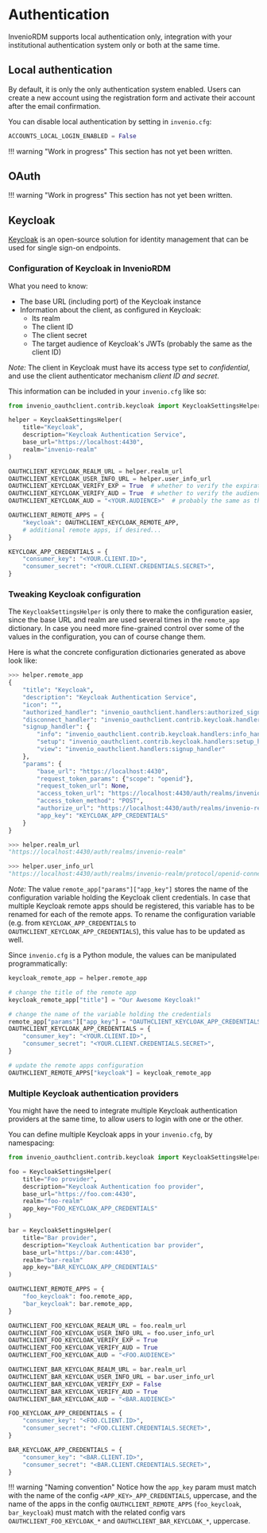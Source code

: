 # Authentication

InvenioRDM supports local authentication only, integration with your institutional authentication
system only or both at the same time.

## Local authentication

By default, it is only the only authentication system enabled. Users can create a new account using the
registration form and activate their account after the email confirmation.

You can disable local authentication by setting in `invenio.cfg`:

```python
ACCOUNTS_LOCAL_LOGIN_ENABLED = False
```

!!! warning "Work in progress"
    This section has not yet been written.


## OAuth

!!! warning "Work in progress"
    This section has not yet been written.

## Keycloak

[Keycloak](https://www.keycloak.org/) is an open-source solution for identity management
that can be used for single sign-on endpoints.

### Configuration of Keycloak in InvenioRDM

What you need to know:
* The base URL (including port) of the Keycloak instance
* Information about the client, as configured in Keycloak:
    * Its realm
    * The client ID
    * The client secret
    * The target audience of Keycloak's JWTs (probably the same as the client ID)

*Note:* The client in Keycloak must have its access type set to *confidential*, and
use the client authenticator mechanism *client ID and secret*.

This information can be included in your `invenio.cfg` like so:

```python
from invenio_oauthclient.contrib.keycloak import KeycloakSettingsHelper

helper = KeycloakSettingsHelper(
    title="Keycloak",
    description="Keycloak Authentication Service",
    base_url="https://localhost:4430",
    realm="invenio-realm"
)

OAUTHCLIENT_KEYCLOAK_REALM_URL = helper.realm_url
OAUTHCLIENT_KEYCLOAK_USER_INFO_URL = helper.user_info_url
OAUTHCLIENT_KEYCLOAK_VERIFY_EXP = True  # whether to verify the expiration date of tokens
OAUTHCLIENT_KEYCLOAK_VERIFY_AUD = True  # whether to verify the audience tag for tokens
OAUTHCLIENT_KEYCLOAK_AUD = "<YOUR.AUDIENCE>"  # probably the same as the client ID

OAUTHCLIENT_REMOTE_APPS = {
    "keycloak": OAUTHCLIENT_KEYCLOAK_REMOTE_APP,
    # additional remote apps, if desired...
}

KEYCLOAK_APP_CREDENTIALS = {
    "consumer_key": "<YOUR.CLIENT.ID>",
    "consumer_secret": "<YOUR.CLIENT.CREDENTIALS.SECRET>",
}
```

### Tweaking Keycloak configuration

The `KeycloakSettingsHelper` is only there to make the configuration easier,
since the base URL and realm are used several times in the `remote_app` dictionary.
In case you need more fine-grained control over some of the values in the configuration,
you can of course change them.

Here is what the concrete configuration dictionaries generated as above look like:

```python
>>> helper.remote_app
{
    "title": "Keycloak",
    "description": "Keycloak Authentication Service",
    "icon": "",
    "authorized_handler": "invenio_oauthclient.handlers:authorized_signup_handler",
    "disconnect_handler": "invenio_oauthclient.contrib.keycloak.handlers:disconnect_handler",
    "signup_handler": {
        "info": "invenio_oauthclient.contrib.keycloak.handlers:info_handler",
        "setup": "invenio_oauthclient.contrib.keycloak.handlers:setup_handler",
        "view": "invenio_oauthclient.handlers:signup_handler"
    },
    "params": {
        "base_url": "https://localhost:4430",
        "request_token_params": {"scope": "openid"},
        "request_token_url": None,
        "access_token_url": "https://localhost:4430/auth/realms/invenio-realm/protocol/openid-connect/token",
        "access_token_method": "POST",
        "authorize_url": "https://localhost:4430/auth/realms/invenio-realm/protocol/openid-connect/auth",
        "app_key": "KEYCLOAK_APP_CREDENTIALS"
    }
}

>>> helper.realm_url
"https://localhost:4430/auth/realms/invenio-realm"

>>> helper.user_info_url
"https://localhost:4430/auth/realms/invenio-realm/protocol/openid-connect/userinfo"
```

*Note:* The value `remote_app["params"]["app_key"]` stores the name of the configuration
variable holding the Keycloak client credentials.
In case that multiple Keycloak remote apps should be registered, this variable has to be
renamed for each of the remote apps.
To rename the configuration variable (e.g. from `KEYCLOAK_APP_CREDENTIALS` to
`OAUTHCLIENT_KEYCLOAK_APP_CREDENTIALS`), this value has to be updated as well.

Since `invenio.cfg` is a Python module, the values can be manipulated programmatically:

```python
keycloak_remote_app = helper.remote_app

# change the title of the remote app
keycloak_remote_app["title"] = "Our Awesome Keycloak!"

# change the name of the variable holding the credentials
remote_app["params"]["app_key"] = "OAUTHCLIENT_KEYCLOAK_APP_CREDENTIALS"
OAUTHCLIENT_KEYCLOAK_APP_CREDENTIALS = {
    "consumer_key": "<YOUR.CLIENT.ID>",
    "consumer_secret": "<YOUR.CLIENT.CREDENTIALS.SECRET>",
}

# update the remote apps configuration
OAUTHCLIENT_REMOTE_APPS["keycloak"] = keycloak_remote_app
```

### Multiple Keycloak authentication providers

You might have the need to integrate multiple Keycloak authentication providers at the same time, to allow
users to login with one or the other.

You can define multiple Keycloak apps in your `invenio.cfg`, by namespacing:

```python
from invenio_oauthclient.contrib.keycloak import KeycloakSettingsHelper

foo = KeycloakSettingsHelper(
    title="Foo provider",
    description="Keycloak Authentication foo provider",
    base_url="https://foo.com:4430",
    realm="foo-realm"
    app_key="FOO_KEYCLOAK_APP_CREDENTIALS"
)

bar = KeycloakSettingsHelper(
    title="Bar provider",
    description="Keycloak Authentication bar provider",
    base_url="https://bar.com:4430",
    realm="bar-realm"
    app_key="BAR_KEYCLOAK_APP_CREDENTIALS"
)

OAUTHCLIENT_REMOTE_APPS = {
    "foo_keycloak": foo.remote_app,
    "bar_keycloak": bar.remote_app,
}

OAUTHCLIENT_FOO_KEYCLOAK_REALM_URL = foo.realm_url
OAUTHCLIENT_FOO_KEYCLOAK_USER_INFO_URL = foo.user_info_url
OAUTHCLIENT_FOO_KEYCLOAK_VERIFY_EXP = True
OAUTHCLIENT_FOO_KEYCLOAK_VERIFY_AUD = True
OAUTHCLIENT_FOO_KEYCLOAK_AUD = "<FOO.AUDIENCE>"

OAUTHCLIENT_BAR_KEYCLOAK_REALM_URL = bar.realm_url
OAUTHCLIENT_BAR_KEYCLOAK_USER_INFO_URL = bar.user_info_url
OAUTHCLIENT_BAR_KEYCLOAK_VERIFY_EXP = False
OAUTHCLIENT_BAR_KEYCLOAK_VERIFY_AUD = True
OAUTHCLIENT_BAR_KEYCLOAK_AUD = "<BAR.AUDIENCE>"

FOO_KEYCLOAK_APP_CREDENTIALS = {
    "consumer_key": "<FOO.CLIENT.ID>",
    "consumer_secret": "<FOO.CLIENT.CREDENTIALS.SECRET>",
}

BAR_KEYCLOAK_APP_CREDENTIALS = {
    "consumer_key": "<BAR.CLIENT.ID>",
    "consumer_secret": "<BAR.CLIENT.CREDENTIALS.SECRET>",
}
```

!!! warning "Naming convention"
    Notice how the `app_key` param must match with the name of the config `<APP_KEY>_APP_CREDENTIALS`, uppercase,
    and the name of the apps in the config `OAUTHCLIENT_REMOTE_APPS` (`foo_keycloak`, `bar_keycloak`) must match
    with the related config vars `OAUTHCLIENT_FOO_KEYCLOAK_*` and `OAUTHCLIENT_BAR_KEYCLOAK_*`, uppercase.
